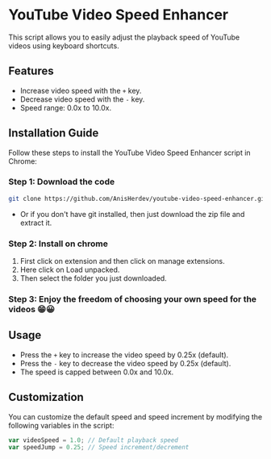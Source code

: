# YouTube Video Speed Enhancer

This script allows you to easily adjust the playback speed of YouTube videos using keyboard shortcuts.

## Features

- Increase video speed with the `+` key.
- Decrease video speed with the `-` key.
- Speed range: 0.0x to 10.0x.

## Installation Guide

Follow these steps to install the YouTube Video Speed Enhancer script in Chrome:

### Step 1: Download the code
```bash 
git clone https://github.com/AnisHerdev/youtube-video-speed-enhancer.git
```
- Or if you don't have git installed, then just download the zip file and extract it.

### Step 2: Install on chrome
1. First click on extension and then click on manage extensions.
2. Here click on Load unpacked.
3. Then select the folder you just downloaded.

### Step 3: Enjoy the freedom of choosing your own speed for the videos 😁😀

## Usage

- Press the `+` key to increase the video speed by 0.25x (default).
- Press the `-` key to decrease the video speed by 0.25x (default).
- The speed is capped between 0.0x and 10.0x.

## Customization

You can customize the default speed and speed increment by modifying the following variables in the script:

```javascript
var videoSpeed = 1.0; // Default playback speed
var speedJump = 0.25; // Speed increment/decrement